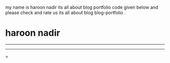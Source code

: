 my name is haroon nadir its all about blog portfolio code given below and please check and rate us its all about blog blog-portfolio . 
<h1> haroon nadir</h1>
<HR>
<HR>
=

